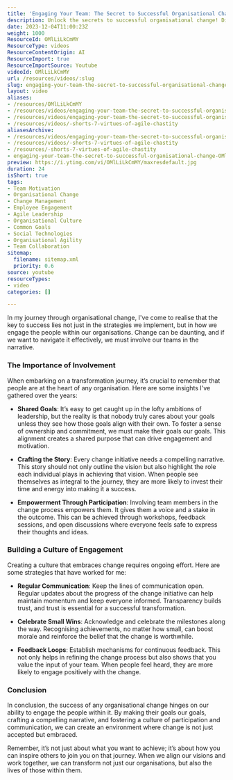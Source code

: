 ```yaml
---
title: 'Engaging Your Team: The Secret to Successful Organisational Change'
description: Unlock the secrets to successful organisational change! Discover how to engage your team, align goals, and foster a culture of participation.
date: 2023-12-04T11:00:23Z
weight: 1000
ResourceId: OMlLiLkCmMY
ResourceType: videos
ResourceContentOrigin: AI
ResourceImport: true
ResourceImportSource: Youtube
videoId: OMlLiLkCmMY
url: /resources/videos/:slug
slug: engaging-your-team-the-secret-to-successful-organisational-change-OMlLiLkCmMY
layout: video
aliases:
- /resources/OMlLiLkCmMY
- /resources/videos/engaging-your-team-the-secret-to-successful-organisational-change-OMlLiLkCmMY
- /resources/videos/engaging-your-team-the-secret-to-successful-organisational-change
- /resources/videos/-shorts-7-virtues-of-agile-chastity
aliasesArchive:
- /resources/videos/engaging-your-team-the-secret-to-successful-organisational-change
- /resources/videos/-shorts-7-virtues-of-agile-chastity
- /resources/-shorts-7-virtues-of-agile-chastity
- engaging-your-team-the-secret-to-successful-organisational-change-OMlLiLkCmMY
preview: https://i.ytimg.com/vi/OMlLiLkCmMY/maxresdefault.jpg
duration: 24
isShort: true
tags:
- Team Motivation
- Organisational Change
- Change Management
- Employee Engagement
- Agile Leadership
- Organisational Culture
- Common Goals
- Social Technologies
- Organisational Agility
- Team Collaboration
sitemap:
  filename: sitemap.xml
  priority: 0.6
source: youtube
resourceTypes:
- video
categories: []

---
```

In my journey through organisational change, I've come to realise that the key to success lies not just in the strategies we implement, but in how we engage the people within our organisations. Change can be daunting, and if we want to navigate it effectively, we must involve our teams in the narrative. 

### The Importance of Involvement

When embarking on a transformation journey, it’s crucial to remember that people are at the heart of any organisation. Here are some insights I've gathered over the years:

- **Shared Goals**: It’s easy to get caught up in the lofty ambitions of leadership, but the reality is that nobody truly cares about your goals unless they see how those goals align with their own. To foster a sense of ownership and commitment, we must make their goals our goals. This alignment creates a shared purpose that can drive engagement and motivation.

- **Crafting the Story**: Every change initiative needs a compelling narrative. This story should not only outline the vision but also highlight the role each individual plays in achieving that vision. When people see themselves as integral to the journey, they are more likely to invest their time and energy into making it a success.

- **Empowerment Through Participation**: Involving team members in the change process empowers them. It gives them a voice and a stake in the outcome. This can be achieved through workshops, feedback sessions, and open discussions where everyone feels safe to express their thoughts and ideas.

### Building a Culture of Engagement

Creating a culture that embraces change requires ongoing effort. Here are some strategies that have worked for me:

- **Regular Communication**: Keep the lines of communication open. Regular updates about the progress of the change initiative can help maintain momentum and keep everyone informed. Transparency builds trust, and trust is essential for a successful transformation.

- **Celebrate Small Wins**: Acknowledge and celebrate the milestones along the way. Recognising achievements, no matter how small, can boost morale and reinforce the belief that the change is worthwhile.

- **Feedback Loops**: Establish mechanisms for continuous feedback. This not only helps in refining the change process but also shows that you value the input of your team. When people feel heard, they are more likely to engage positively with the change.

### Conclusion

In conclusion, the success of any organisational change hinges on our ability to engage the people within it. By making their goals our goals, crafting a compelling narrative, and fostering a culture of participation and communication, we can create an environment where change is not just accepted but embraced. 

Remember, it’s not just about what you want to achieve; it’s about how you can inspire others to join you on that journey. When we align our visions and work together, we can transform not just our organisations, but also the lives of those within them.
